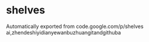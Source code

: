 # shelves
Automatically exported from code.google.com/p/shelves
ai,zhendeshiyidianyewanbuzhuangitandgithuba
